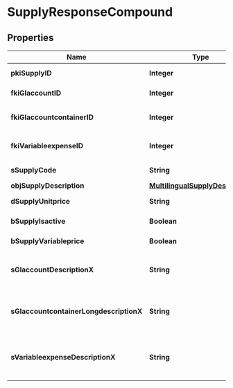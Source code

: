 

# SupplyResponseCompound

## Properties

Name | Type | Description | Notes
------------ | ------------- | ------------- | -------------
**pkiSupplyID** | **Integer** | The unique ID of the Supply | 
**fkiGlaccountID** | **Integer** | The unique ID of the Glaccount |  [optional]
**fkiGlaccountcontainerID** | **Integer** | The unique ID of the Glaccountcontainer |  [optional]
**fkiVariableexpenseID** | **Integer** | The unique ID of the Variableexpense | 
**sSupplyCode** | **String** | The code of the Supply | 
**objSupplyDescription** | [**MultilingualSupplyDescription**](MultilingualSupplyDescription.md) |  | 
**dSupplyUnitprice** | **String** | The unit price of the Supply | 
**bSupplyIsactive** | **Boolean** | Whether the supply is active or not | 
**bSupplyVariableprice** | **Boolean** | Whether if the price is variable | 
**sGlaccountDescriptionX** | **String** | The Description for the Glaccount in the language of the requester |  [optional]
**sGlaccountcontainerLongdescriptionX** | **String** | The Description for the Glaccountcontainer in the language of the requester |  [optional]
**sVariableexpenseDescriptionX** | **String** | The description of the Variableexpense in the language of the requester |  [optional]




